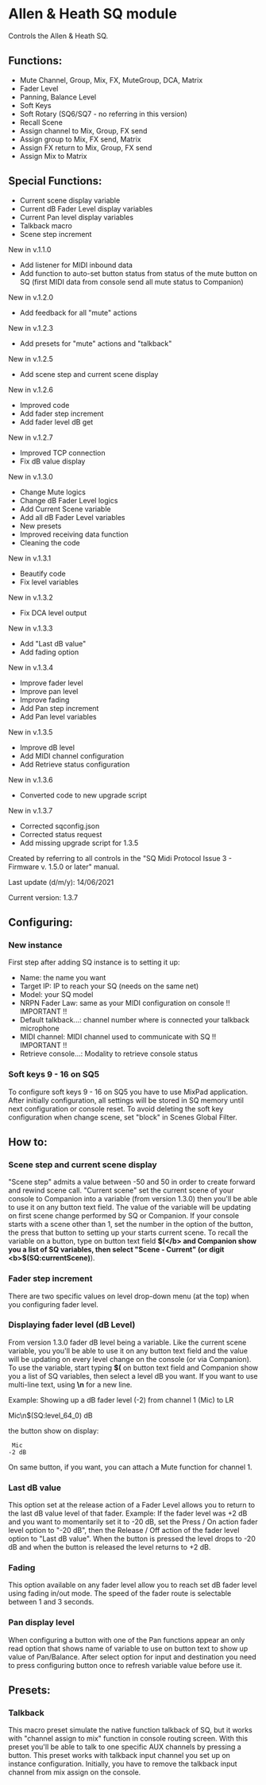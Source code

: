 # Allen & Heath SQ module

Controls the Allen & Heath SQ.

## Functions:

* Mute Channel, Group, Mix, FX, MuteGroup, DCA, Matrix
* Fader Level
* Panning, Balance Level
* Soft Keys
* Soft Rotary (SQ6/SQ7 - no referring in this version)
* Recall Scene
* Assign channel to Mix, Group, FX send
* Assign group to Mix, FX send, Matrix
* Assign FX return to Mix, Group, FX send
* Assign Mix to Matrix

## Special Functions:

* Current scene display variable
* Current dB Fader Level display variables
* Current Pan level display variables
* Talkback macro
* Scene step increment


New in v.1.1.0
* Add listener for MIDI inbound data
* Add function to auto-set button status from status of the mute button on SQ
  (first MIDI data from console send all mute status to Companion)

New in v.1.2.0
* Add feedback for all "mute" actions

New in v.1.2.3
* Add presets for "mute" actions and "talkback"

New in v.1.2.5
* Add scene step and current scene display

New in v.1.2.6
* Improved code
* Add fader step increment
* Add fader level dB get

New in v.1.2.7
* Improved TCP connection
* Fix dB value display

New in v.1.3.0
* Change Mute logics
* Change dB Fader Level logics
* Add Current Scene variable
* Add all dB Fader Level variables
* New presets
* Improved receiving data function
* Cleaning the code

New in v.1.3.1
* Beautify code
* Fix level variables

New in v.1.3.2
* Fix DCA level output

New in v.1.3.3
* Add "Last dB value"
* Add fading option

New in v.1.3.4
* Improve fader level
* Improve pan level
* Improve fading
* Add Pan step increment
* Add Pan level variables

New in v.1.3.5
* Improve dB level
* Add MIDI channel configuration
* Add Retrieve status configuration

New in v.1.3.6
* Converted code to new upgrade script

New in v.1.3.7
* Corrected sqconfig.json
* Corrected status request
* Add missing upgrade script for 1.3.5


Created by referring to all controls in the "SQ Midi Protocol Issue 3 - Firmware v. 1.5.0 or later" manual.

Last update (d/m/y): 14/06/2021

Current version: 1.3.7

## Configuring:

### New instance
First step after adding SQ instance is to setting it up:

*	Name:				the name you want
*	Target IP:			IP to reach your SQ (needs on the same net)
*	Model:				your SQ model
*	NRPN Fader Law:		same as your MIDI configuration on console !! IMPORTANT !!
*	Default talkback...:	channel number where is connected your talkback microphone
*	MIDI channel:			MIDI channel used to communicate with SQ !! IMPORTANT !!
*	Retrieve console...:	Modality to retrieve console status

### Soft keys 9 - 16 on SQ5
To configure soft keys 9 - 16 on SQ5 you have to use MixPad application. After initially configuration, all settings will be stored in SQ memory until next configuration or console reset. To avoid deleting the soft key configuration when change scene, set "block" in Scenes Global Filter.

## How to:

### Scene step and current scene display
"Scene step" admits a value between -50 and 50 in order to create forward and rewind scene call.
"Current scene" set the current scene of your console to Companion into a variable (from version 1.3.0) then you'll be able to use it on any button text field. The value of the variable will be updating on first scene change performed by SQ or Companion. If your console starts with a scene other than 1, set the number in the option of the button, the press that button to setting up your starts current scene. To recall the variable on a button, type on button text field <b>$(</b> and Companion show you a list of SQ variables, then select "Scene - Current" (or digit <b>$(SQ:currentScene)</b>).

### Fader step increment
There are two specific values on level drop-down menu (at the top) when you configuring fader level.

### Displaying fader level (dB Level)
From version 1.3.0 fader dB level being a variable. Like the current scene variable, you you'll be able to use it on any button text field and the value will be updating on every level change on the console (or via Companion). To use the variable, start typing <b>$(</b> on button text field and Companion show you a list of SQ variables, then select a level dB you want. If you want to use multi-line text, using <b>\n</b> for a new line.

Example: Showing up a dB fader level (-2) from channel 1 (Mic) to LR

Mic\n$(SQ:level_64_0) dB

the button show on display:

	 Mic
	-2 dB

On same button, if you want, you can attach a Mute function for channel 1.

### Last dB value
This option set at the release action of a Fader Level allows you to return to the last dB value level of that fader.
Example: If the fader level was +2 dB and you want to momentarily set it to -20 dB, set the Press / On action fader level option to "-20 dB", then the Release / Off action of the fader level option to "Last dB value". When the button is pressed the level drops to -20 dB and when the button is released the level returns to +2 dB.

### Fading
This option available on any fader level allow you to reach set dB fader level using fading in/out mode. The speed of the fader route is selectable between 1 and 3 seconds.

### Pan display level
When configuring a button with one of the Pan functions appear an only read option that shows name of variable to use on button text to show up value of Pan/Balance. After select option for input and destination you need to press configuring button once to refresh variable value before use it.

## Presets:

### Talkback
This macro preset simulate the native function talkback of SQ, but it works with "channel assign to mix" function in console routing screen. With this preset you'll be able to talk to one specific AUX channels by pressing a button. This preset works with talkback input channel you set up on instance configuration. Initially, you have to remove the talkback input channel from mix assign on the console.

